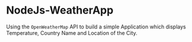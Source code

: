 # NodeJs-WeatherApp
Using the `OpenWeatherMap` API to build a simple Application which displays Temperature, Country Name and Location of the City.
